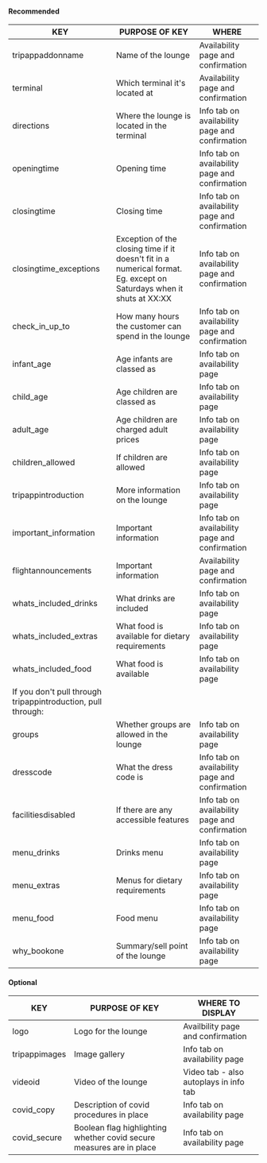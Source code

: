 
#### Recommended

| KEY                                                          | PURPOSE OF KEY                                                                                                          | WHERE                                          |
|--------------------------------------------------------------|-------------------------------------------------------------------------------------------------------------------------|------------------------------------------------|
| tripappaddonname                                             | Name of the lounge                                                                                                      | Availability page and confirmation             |
| terminal                                                     | Which terminal it's located at                                                                                          | Availability page and confirmation             |
| directions                                                   | Where the lounge is located in the terminal                                                                             | Info tab on availability page and confirmation |
| openingtime                                                  | Opening time                                                                                                            | Info tab on availability page and confirmation |
| closingtime                                                  | Closing time                                                                                                            | Info tab on availability page and confirmation |
| closingtime\_exceptions                                      | Exception of the closing time if it doesn't fit in a numerical format\. Eg\. except on Saturdays when it shuts at XX:XX | Info tab on availability page and confirmation |
| check\_in\_up\_to                                            | How many hours the customer can spend in the lounge                                                                     | Info tab on availability page and confirmation |
| infant\_age                                                  | Age infants are classed as                                                                                              | Info tab on availability page                  |
| child\_age                                                   | Age children are classed as                                                                                             | Info tab on availability page                  |
| adult\_age                                                   | Age children are charged adult prices                                                                                   | Info tab on availability page                  |
| children\_allowed                                            | If children are allowed                                                                                                 | Info tab on availability page                  |
| tripappintroduction                                          | More information on the lounge                                                                                          | Info tab on availability page                  |
| important\_information                                       | Important information                                                                                                   | Info tab on availability page and confirmation |
| flightannouncements                                          | Important information                                                                                                   | Availability page and confirmation             |
| whats\_included\_drinks                                      | What drinks are included                                                                                                | Info tab on availability page                  |
| whats\_included\_extras                                      | What food is available for dietary requirements                                                                         | Info tab on availability page                  |
| whats\_included\_food                                        | What food is available                                                                                                  | Info tab on availability page                  |
| If you don't pull through tripappintroduction, pull through: |                                                                                                                         |                                                |
| groups                                                       | Whether groups are allowed in the lounge                                                                                | Info tab on availability page                  |
| dresscode                                                    | What the dress code is                                                                                                  | Info tab on availability page and confirmation |
| facilitiesdisabled                                           | If there are any accessible features                                                                                    | Info tab on availability page and confirmation |
| menu\_drinks                                                 | Drinks menu                                                                                                             | Info tab on availability page                  |
| menu\_extras                                                 | Menus for dietary requirements                                                                                          | Info tab on availability page                  |
| menu\_food                                                   | Food menu                                                                                                               | Info tab on availability page                  |
| why\_bookone                                                 | Summary/sell point of the lounge                                                                                        | Info tab on availability page                  |

#### Optional

| KEY           | PURPOSE OF KEY                                                       | WHERE TO DISPLAY                        |
|---------------|----------------------------------------------------------------------|-----------------------------------------|
| logo          | Logo for the lounge                                                  | Availbility page and confirmation       |
| tripappimages | Image gallery                                                        | Info tab on availability page           |
| videoid       | Video of the lounge                                                  | Video tab \- also autoplays in info tab |
| covid_copy    | Description of covid procedures in place                             | Info tab on availability page           |
| covid_secure  | Boolean flag highlighting whether covid secure measures are in place | Info tab on availability page           |

